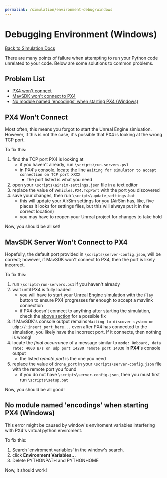 ```yaml
---
permalink: /simulation/environment-debug/windows
---
```


# Debugging Environment (Windows)

[Back to Simulation Docs](/docs/simulation/)

There are many points of failure when attempting to run your Python code unrelated to your code. Below are some solutions to common problems. 

## Problem List

- [PX4 won't connect](#px4-wont-connect)
- [MavSDK won't connect to PX4](#mavsdk-server-wont-connect-to-px4)
- [No module named 'encodings' when starting PX4 (Windows)](#no-module-named-encodings-when-starting-px4-windows)

## PX4 Won't Connect

Most often, this means you forgot to start the Unreal Engine simluation. However, if this is not the case, it's possible that PX4 is looking at the wrong TCP port.

To fix this:
1. find the TCP port PX4 is looking at
    - if you haven't already, run `\scripts\run-servers.ps1`
    - in PX4's console, locate the line `Waiting for simulator to accept connection on TCP port XXXX`
        - the port listed is what you need
2. open your `\scripts\airsim-settings.json` file in a text editor
3. replace the value of `Vehicles.PX4.TcpPort` with the port you discovered
4. save your changes, then run `\scripts\update_settings.bat`
    - this will update your AirSim settings for you (AirSim has, like, five places it looks for settings files, but this will always put it in the correct location)
    - you may have to reopen your Unreal project for changes to take hold

Now, you should be all set!

## MavSDK Server Won't Connect to PX4

Hopefully, the default port provided in `\scripts\server-config.json`, will be correct; however, if MavSDK won't connect to PX4, then the port is likely incorrect.

To fix this:
1. run `\scripts\run-servers.ps1` if you haven't already
2. wait until PX4 is fully loaded
    - you will have to start your Unreal Engine simulation with the `Play` button to ensure PX4 progresses far enough to accept a mavlink connection
    - if PX4 doesn't connect to anything after starting the simulation, check the [above section](#px4-wont-connect) for a possible fix
3. if MavSDK's console output remains `Waiting to discover system on udp://:insert_port_here...` even after PX4 has connected to the simulation, you likely have the incorrect port. If it connects, then nothing is wrong!
4. locate the *final occurrance* of a message similar to `mode: Onboard, data rate: 4000 B/s on udp port 14280 remote port 14030` in **PX4**'s console output
    - the listed *remote port* is the one you need
5. replace the value of `drone_port` in your `\scripts\server-config.json` file with the remote port you found
    - if you do not have `\scripts\server-config.json`, then you must first run `\scripts\setup.bat`

Now, you should be all good!

## No module named 'encodings' when starting PX4 (Windows)

This error might be caused by window's enviroment variables interfering with PX4's virtual python enviroment. 

To fix this:
1. Search 'enviroment variables' in the window's search.
2. click **Environment Variables...**
2. Delete PYTHONPATH and PYTHONHOME

Now, it should work! 
